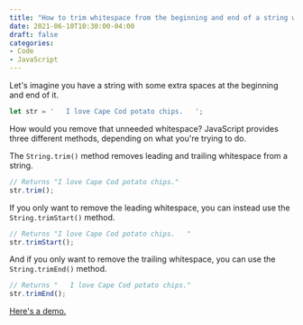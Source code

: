 ```yaml
---
title: "How to trim whitespace from the beginning and end of a string with vanilla JS"
date: 2021-06-10T10:30:00-04:00
draft: false
categories:
- Code
- JavaScript
---
```


Let's imagine you have a string with some extra spaces at the beginning and end of it.

```js
let str = '   I love Cape Cod potato chips.   ';
```

How would you remove that unneeded whitespace? JavaScript provides three different methods, depending on what you're trying to do.

The `String.trim()` method removes leading and trailing whitespace from a string.

```js
// Returns "I love Cape Cod potato chips."
str.trim();
```

If you only want to remove the leading whitespace, you can instead use the `String.trimStart()` method.

```js
// Returns "I love Cape Cod potato chips.   "
str.trimStart();
```

And if you only want to remove the trailing whitespace, you can use the `String.trimEnd()` method.

```js
// Returns "   I love Cape Cod potato chips."
str.trimEnd();
```

[Here's a demo.](https://codepen.io/cferdinandi/pen/PopdQJJ)